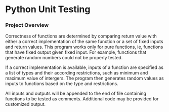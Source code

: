 Python Unit Testing
===================

### Project Overview
Correctness of functions are determined by comparing return value with either a correct implementation of the same function or a set of fixed inputs and return values. This program works only for pure functions, ie, functions that have fixed output given fixed input. For example, functions that generate random numbers could not be properly tested.

If a correct implementation is available, inputs of a function are specified as a list of types and their according restrictions, such as minimum and maximum value of intergers. The program then generates random values as inputs to functions based on the type and restrictions.

All inputs and outputs will be appended to the end of file containing functions to be tested as comments. Additional code may be provided for customized output. 
